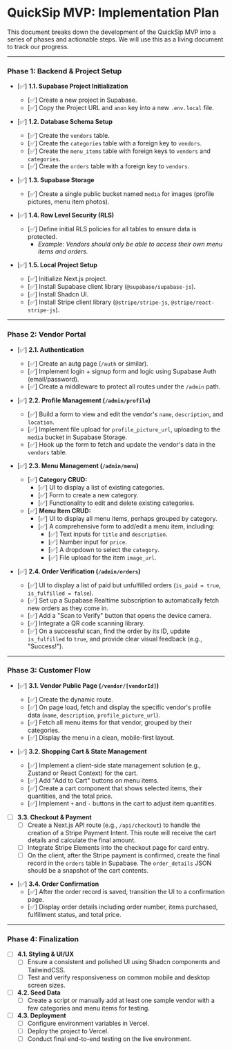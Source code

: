 # QuickSip MVP: Implementation Plan

This document breaks down the development of the QuickSip MVP into a series of phases and actionable steps. We will use this as a living document to track our progress.

---

### **Phase 1: Backend & Project Setup**

- [✅] **1.1. Supabase Project Initialization**
    - [✅] Create a new project in Supabase.
    - [✅] Copy the Project URL and `anon` key into a new `.env.local` file.

- [✅] **1.2. Database Schema Setup**
    - [✅] Create the `vendors` table.
    - [✅] Create the `categories` table with a foreign key to `vendors`.
    - [✅] Create the `menu_items` table with foreign keys to `vendors` and `categories`.
    - [✅] Create the `orders` table with a foreign key to `vendors`.

- [✅] **1.3. Supabase Storage**
    - [✅] Create a single public bucket named `media` for images (profile pictures, menu item photos).

- [✅] **1.4. Row Level Security (RLS)**
    - [✅] Define initial RLS policies for all tables to ensure data is protected.
        - *Example: Vendors should only be able to access their own menu items and orders.*

- [✅] **1.5. Local Project Setup**
    - [✅] Initialize Next.js project.
    - [✅] Install Supabase client library (`@supabase/supabase-js`).
    - [✅] Install Shadcn UI.
    - [✅] Install Stripe client library (`@stripe/stripe-js`, `@stripe/react-stripe-js`).

---

### **Phase 2: Vendor Portal**

- [✅] **2.1. Authentication**
    - [✅] Create an autg page (`/auth` or similar).
    - [✅] Implement login + signup form and logic using Supabase Auth (email/password).
    - [✅] Create a middleware to protect all routes under the `/admin` path.

- [✅] **2.2. Profile Management (`/admin/profile`)**
    - [✅] Build a form to view and edit the vendor's `name`, `description`, and `location`.
    - [✅] Implement file upload for `profile_picture_url`, uploading to the `media` bucket in Supabase Storage.
    - [✅] Hook up the form to fetch and update the vendor's data in the `vendors` table.

- [✅] **2.3. Menu Management (`/admin/menu`)**
    - [✅] **Category CRUD:**
        - [✅] UI to display a list of existing categories.
        - [✅] Form to create a new category.
        - [✅] Functionality to edit and delete existing categories.
    - [✅] **Menu Item CRUD:**
        - [✅] UI to display all menu items, perhaps grouped by category.
        - [✅] A comprehensive form to add/edit a menu item, including:
            - [✅] Text inputs for `title` and `description`.
            - [✅] Number input for `price`.
            - [✅] A dropdown to select the `category`.
            - [✅] File upload for the item `image_url`.

- [✅] **2.4. Order Verification (`/admin/orders`)**
    - [✅] UI to display a list of paid but unfulfilled orders (`is_paid = true`, `is_fulfilled = false`).
    - [✅] Set up a Supabase Realtime subscription to automatically fetch new orders as they come in.
    - [✅] Add a "Scan to Verify" button that opens the device camera.
    - [✅] Integrate a QR code scanning library.
    - [✅] On a successful scan, find the order by its ID, update `is_fulfilled` to `true`, and provide clear visual feedback (e.g., "Success!").

---

### **Phase 3: Customer Flow**

- [✅] **3.1. Vendor Public Page (`/vendor/[vendorId]`)**
    - [✅] Create the dynamic route.
    - [✅] On page load, fetch and display the specific vendor's profile data (`name`, `description`, `profile_picture_url`).
    - [✅] Fetch all menu items for that vendor, grouped by their categories.
    - [✅] Display the menu in a clean, mobile-first layout.

- [✅] **3.2. Shopping Cart & State Management**
    - [✅] Implement a client-side state management solution (e.g., Zustand or React Context) for the cart.
    - [✅] Add "Add to Cart" buttons on menu items.
    - [✅] Create a cart component that shows selected items, their quantities, and the total price.
    - [✅] Implement `+` and `-` buttons in the cart to adjust item quantities.

- [ ] **3.3. Checkout & Payment**
    - [ ] Create a Next.js API route (e.g., `/api/checkout`) to handle the creation of a Stripe Payment Intent. This route will receive the cart details and calculate the final amount.
    - [ ] Integrate Stripe Elements into the checkout page for card entry.
    - [ ] On the client, after the Stripe payment is confirmed, create the final record in the `orders` table in Supabase. The `order_details` JSON should be a snapshot of the cart contents.

- [✅] **3.4. Order Confirmation**
    - [✅] After the order record is saved, transition the UI to a confirmation page.
    - [✅] Display order details including order number, items purchased, fulfillment status, and total price.

---

### **Phase 4: Finalization**

- [ ] **4.1. Styling & UI/UX**
    - [ ] Ensure a consistent and polished UI using Shadcn components and TailwindCSS.
    - [ ] Test and verify responsiveness on common mobile and desktop screen sizes.
- [ ] **4.2. Seed Data**
    - [ ] Create a script or manually add at least one sample vendor with a few categories and menu items for testing.
- [ ] **4.3. Deployment**
    - [ ] Configure environment variables in Vercel.
    - [ ] Deploy the project to Vercel.
    - [ ] Conduct final end-to-end testing on the live environment. 